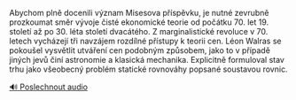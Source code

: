 
Abychom plně docenili význam Misesova příspěvku, je nutné zevrubně prozkoumat směr vývoje čisté ekonomické teorie od počátku 70. let 19. století až po 30. léta století dvacátého. Z marginalistické revoluce v 70. letech vycházejí tři navzájem rozdílné přístupy k teorii cen. Léon Walras se pokoušel vysvětlit utváření cen podobným způsobem, jako to v případě jiných jevů činí astronomie a klasická mechanika. Explicitně formuloval stav trhu jako všeobecný problém statické rovnováhy popsané soustavou rovnic.

[🔊 Poslechnout audio](/data/7-paragraphs/audio/chapter_169/para_003-Abychom-pln-docenili-vznam-Misesova-pspvku-j.mp3)
